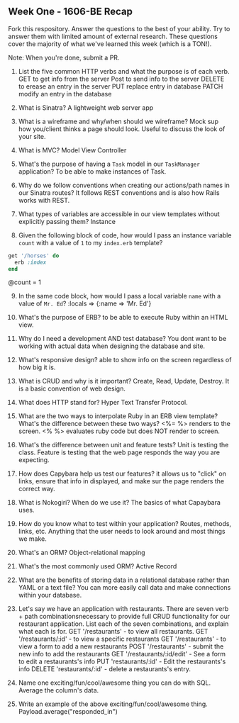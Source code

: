 ## Week One - 1606-BE Recap

Fork this respository. Answer the questions to the best of your ability. Try to answer them with limited amount of external research. These questions cover the majority of what we've learned this week (which is a TON!). 

Note: When you're done, submit a PR. 

1. List the five common HTTP verbs and what the purpose is of each verb.
GET to get info from the server
Post to send info to the server
DELETE to erease an entry in the server
PUT replace entry in database
PATCH modify an entry in the database

2. What is Sinatra?
A lightweight web server app

3. What is a wireframe and why/when should we wireframe?
Mock sup how you/client thinks a page should look. Useful to discuss the look of your site. 

4. What is MVC?
Model View Controller

5. What's the purpose of having a `Task` model in our `TaskManager` application?
To be able to make instances of Task. 

6. Why do we follow conventions when creating our actions/path names in our Sinatra routes?
It follows REST conventions and is also how Rails works with REST. 

7. What types of variables are accessible in our view templates without explicitly passing them?
Instance 

8. Given the following block of code, how would I pass an instance variable `count` with a value of `1` to my `index.erb` template?
  
  ```ruby
  get '/horses' do
    erb :index
  end
  ```
  @count = 1

9. In the same code block, how would I pass a local variable `name` with a value of `Mr. Ed`?
:locals => {:name => 'Mr. Ed'}

10. What's the purpose of ERB?
to be able to execute Ruby within an HTML view. 

11. Why do I need a development AND test database?
You dont want to be working with actual data when designing the database and site. 

12. What's responsive design?
able to show info on the screen regardless of how big it is. 

13. What is CRUD and why is it important?
Create, Read, Update, Destroy. It is a basic convention of web design. 

14. What does HTTP stand for? 
Hyper Text Transfer Protocol.

15. What are the two ways to interpolate Ruby in an ERB view template? What's the difference between these two ways?
<%= %> renders to the screen. <% %> evaluates ruby code but does NOT render to screen. 

16. What's the difference between unit and feature tests?
Unit is testing the class. Feature is testing that the web page responds the way you are expecting. 

17. How does Capybara help us test our features?
it allows us to "click" on links, ensure that info in displayed, and make sur the page renders the correct way. 

18. What is Nokogiri? When do we use it?
The basics of what Capaybara uses. 

19. How do you know what to test within your application?
Routes, methods, links, etc. Anything that the user needs to look around and most things we make. 

20. What's an ORM?
Object-relational mapping

21. What's the most commonly used ORM?
Active Record

22. What are the benefits of storing data in a relational database rather than YAML or a text file?
You can more easily call data and make connections within your database. 

23. Let's say we have an application with restaurants. There are seven verb + path combinationsnecessary to provide full CRUD functionality for our restaurant application. List each of the seven combinations, and explain what each is for.
GET '/restaurants' - to view all restaurants.
GET '/restaurants/:id' - to view a specific restaurants
GET '/restaurants' - to view a form to add a new restaurants
POST '/restaurants' - submit the new info to add the restaurants
GET '/restaurants/:id/edit' - See a form to edit a restaurants's info 
PUT 'restaurants/:id' - Edit the restaurants's info 
DELETE 'restaurants/:id' - delete a restaurants's entry. 

24. Name one exciting/fun/cool/awesome thing you can do with SQL.
Average the column's data.

25. Write an example of the above exciting/fun/cool/awesome thing.
Payload.average("responded_in")
